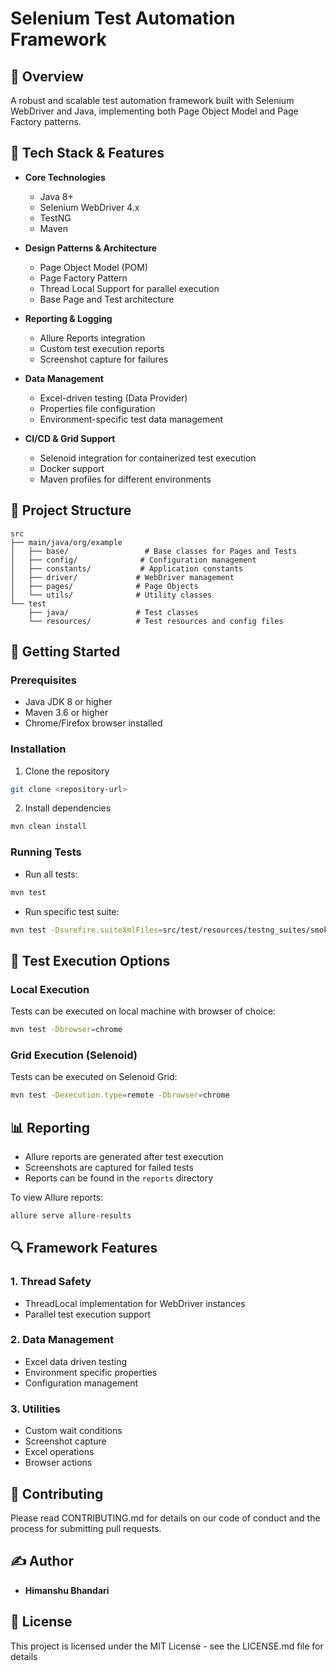 # Selenium Test Automation Framework

## 🎯 Overview

A robust and scalable test automation framework built with Selenium WebDriver and Java, implementing both Page Object
Model and Page Factory patterns.

## 🔧 Tech Stack & Features

- **Core Technologies**
    - Java 8+
    - Selenium WebDriver 4.x
    - TestNG
    - Maven

- **Design Patterns & Architecture**
    - Page Object Model (POM)
    - Page Factory Pattern
    - Thread Local Support for parallel execution
    - Base Page and Test architecture

- **Reporting & Logging**
    - Allure Reports integration
    - Custom test execution reports
    - Screenshot capture for failures

- **Data Management**
    - Excel-driven testing (Data Provider)
    - Properties file configuration
    - Environment-specific test data management

- **CI/CD & Grid Support**
    - Selenoid integration for containerized test execution
    - Docker support
    - Maven profiles for different environments

## 📁 Project Structure

```
src
├── main/java/org/example
│   ├── base/                 # Base classes for Pages and Tests
│   ├── config/              # Configuration management
│   ├── constants/           # Application constants
│   ├── driver/             # WebDriver management
│   ├── pages/              # Page Objects
│   └── utils/              # Utility classes
└── test
    ├── java/               # Test classes
    └── resources/          # Test resources and config files
```

## 🚀 Getting Started

### Prerequisites

- Java JDK 8 or higher
- Maven 3.6 or higher
- Chrome/Firefox browser installed

### Installation

1. Clone the repository

```bash
git clone <repository-url>
```

2. Install dependencies

```bash
mvn clean install
```

### Running Tests

- Run all tests:

```bash
mvn test
```

- Run specific test suite:

```bash
mvn test -Dsurefire.suiteXmlFiles=src/test/resources/testng_suites/smoke.xml
```

## 🔄 Test Execution Options

### Local Execution

Tests can be executed on local machine with browser of choice:

```bash
mvn test -Dbrowser=chrome
```

### Grid Execution (Selenoid)

Tests can be executed on Selenoid Grid:

```bash
mvn test -Dexecution.type=remote -Dbrowser=chrome
```

## 📊 Reporting

- Allure reports are generated after test execution
- Screenshots are captured for failed tests
- Reports can be found in the `reports` directory

To view Allure reports:

```bash
allure serve allure-results
```

## 🔍 Framework Features

### 1. Thread Safety

- ThreadLocal implementation for WebDriver instances
- Parallel test execution support

### 2. Data Management

- Excel data driven testing
- Environment specific properties
- Configuration management

### 3. Utilities

- Custom wait conditions
- Screenshot capture
- Excel operations
- Browser actions

## 🤝 Contributing

Please read CONTRIBUTING.md for details on our code of conduct and the process for submitting pull requests.

## ✍️ Author

- **Himanshu Bhandari**

## 📝 License

This project is licensed under the MIT License - see the LICENSE.md file for details
